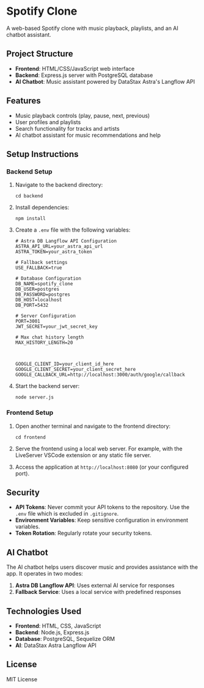 # Spotify Clone

A web-based Spotify clone with music playback, playlists, and an AI chatbot assistant.

## Project Structure

- **Frontend**: HTML/CSS/JavaScript web interface
- **Backend**: Express.js server with PostgreSQL database
- **AI Chatbot**: Music assistant powered by DataStax Astra's Langflow API

## Features

- Music playback controls (play, pause, next, previous)
- User profiles and playlists
- Search functionality for tracks and artists
- AI chatbot assistant for music recommendations and help

## Setup Instructions

### Backend Setup

1. Navigate to the backend directory:
   ```
   cd backend
   ```

2. Install dependencies:
   ```
   npm install
   ```

3. Create a `.env` file with the following variables:
   ```
   # Astra DB Langflow API Configuration
   ASTRA_API_URL=your_astra_api_url
   ASTRA_TOKEN=your_astra_token
   
   # Fallback settings
   USE_FALLBACK=true
   
   # Database Configuration
   DB_NAME=spotify_clone
   DB_USER=postgres
   DB_PASSWORD=postgres
   DB_HOST=localhost
   DB_PORT=5432
   
   # Server Configuration
   PORT=3001
   JWT_SECRET=your_jwt_secret_key
   
   # Max chat history length
   MAX_HISTORY_LENGTH=20



   GOOGLE_CLIENT_ID=your_client_id_here
   GOOGLE_CLIENT_SECRET=your_client_secret_here
   GOOGLE_CALLBACK_URL=http://localhost:3000/auth/google/callback
   ```

4. Start the backend server:
   ```
   node server.js
   ```

### Frontend Setup

1. Open another terminal and navigate to the frontend directory:
   ```
   cd frontend
   ```

2. Serve the frontend using a local web server. For example, with the LiveServer VSCode extension or any static file server.

3. Access the application at `http://localhost:8080` (or your configured port).

## Security

- **API Tokens**: Never commit your API tokens to the repository. Use the `.env` file which is excluded in `.gitignore`.
- **Environment Variables**: Keep sensitive configuration in environment variables.
- **Token Rotation**: Regularly rotate your security tokens.

## AI Chatbot

The AI chatbot helps users discover music and provides assistance with the app. It operates in two modes:

1. **Astra DB Langflow API**: Uses external AI service for responses
2. **Fallback Service**: Uses a local service with predefined responses

## Technologies Used

- **Frontend**: HTML, CSS, JavaScript
- **Backend**: Node.js, Express.js
- **Database**: PostgreSQL, Sequelize ORM
- **AI**: DataStax Astra Langflow API

## License

MIT License 
